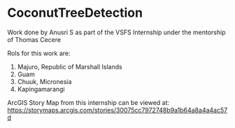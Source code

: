 # CoconutTreeDetection
Work done by Anusri S as part of the VSFS Internship under the mentorship of Thomas Cecere

RoIs for this work are:
1. Majuro, Republic of Marshall Islands
2. Guam
3. Chuuk, Micronesia
4. Kapingamarangi

ArcGIS Story Map from this internship can be viewed at: https://storymaps.arcgis.com/stories/30075cc7972748b9a1b64a8a4a4ac57d
